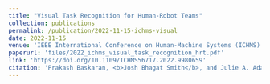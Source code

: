 ```yaml
---
title: "Visual Task Recognition for Human-Robot Teams"
collection: publications
permalink: /publication/2022-11-15-ichms-visual
date: 2022-11-15
venue: 'IEEE International Conference on Human-Machine Systems (ICHMS)'
paperurl: 'files/2022_ichms_visual_task_recognition_hrt.pdf'
link: 'https://doi.org/10.1109/ICHMS56717.2022.9980659'
citation: 'Prakash Baskaran, <b>Josh Bhagat Smith</b>, and Julie A. Adams. &quot;Decomposed Physical Workload Estimation for Human-Robot Teams&quot; <i>IEEE International Conference on Human-Machine Systems (ICHMS)</i> Orlando, FL, USA, 2022, pp. 1-6, doi: 10.1109/ICHMS56717.2022.9980659.'
---
```

